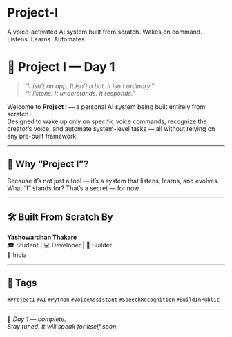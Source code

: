 # Project-I
A voice-activated AI system built from scratch. Wakes on command. Listens. Learns. Automates.


# 🧠 Project I — Day 1

> _“It isn’t an app. It isn’t a bot. It isn’t ordinary.”_  
> _“It listens. It understands. It responds.”_

Welcome to **Project I** — a personal AI system being built entirely from scratch.  
Designed to wake up only on specific voice commands, recognize the creator’s voice, and automate system-level tasks — all without relying on any pre-built framework.

---

## 💭 Why “Project I”?

Because it’s not just a tool — it’s a system that listens, learns, and evolves.  
What “I” stands for? That’s a secret — for now.

---

## 🛠 Built From Scratch By

**Yashowardhan Thakare**  
🎓 Student | 💻 Developer | 🎯 Builder  
📍 India

---

## 🔖 Tags  
`#ProjectI` `#AI` `#Python` `#VoiceAssistant` `#SpeechRecognition` `#BuildInPublic`

---

📅 _Day 1 — complete.  
Stay tuned. It will speak for itself soon._
